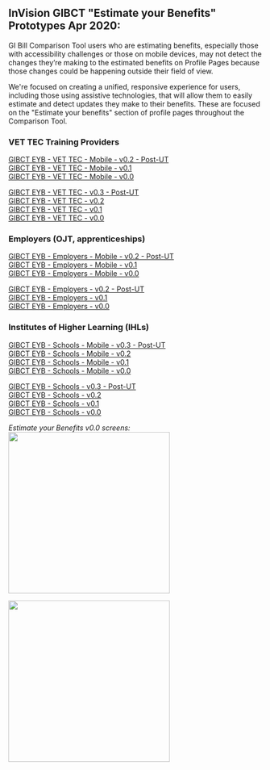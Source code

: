 
## InVision GIBCT "Estimate your Benefits" Prototypes Apr 2020:

GI Bill Comparison Tool users who are estimating benefits, especially those with accessibility challenges or those on mobile devices, may not detect the changes they’re making to the estimated benefits on Profile Pages because those changes could be happening outside their field of view.

We're focused on creating a unified, responsive experience for users, including those using assistive technologies, that will allow them to easily estimate and detect updates they make to their benefits. These are focused on the "Estimate your benefits" section of profile pages throughout the Comparison Tool.  

### VET TEC Training Providers
[GIBCT EYB - VET TEC - Mobile - v0.2 - Post-UT](https://bahdigital.invisionapp.com/share/5RIADYKQ2H3)   
[GIBCT EYB - VET TEC - Mobile - v0.1](https://bahdigital.invisionapp.com/share/D9IADLYPTBC)  
[GIBCT EYB - VET TEC - Mobile - v0.0](https://bahdigital.invisionapp.com/share/DRIADKKP7QN)  

[GIBCT EYB - VET TEC - v0.3 - Post-UT](https://bahdigital.invisionapp.com/share/RNIADY2EW4G)  
[GIBCT EYB - VET TEC - v0.2](https://bahdigital.invisionapp.com/share/EFIADM08NJA)  
[GIBCT EYB - VET TEC - v0.1](https://bahdigital.invisionapp.com/share/34IADJKHV5P)   
[GIBCT EYB - VET TEC - v0.0](https://bahdigital.invisionapp.com/share/NVIADERSPYE) 

### Employers (OJT, apprenticeships)
[GIBCT EYB - Employers - Mobile - v0.2 - Post-UT](https://bahdigital.invisionapp.com/share/9ZIADYIGHYV)   
[GIBCT EYB - Employers - Mobile - v0.1](https://bahdigital.invisionapp.com/share/Z9IADLWBV7U)  
[GIBCT EYB - Employers - Mobile - v0.0](https://bahdigital.invisionapp.com/share/DRIADKKP7QN)  

[GIBCT EYB - Employers - v0.2 - Post-UT](https://bahdigital.invisionapp.com/share/SPIADYG4BUE)   
[GIBCT EYB - Employers - v0.1](https://bahdigital.invisionapp.com/share/74IADLI2G58)  
[GIBCT EYB - Employers - v0.0](https://bahdigital.invisionapp.com/share/JPIADJV8X4U)   

### Institutes of Higher Learning (IHLs)
[GIBCT EYB - Schools - Mobile - v0.3 - Post-UT](https://bahdigital.invisionapp.com/share/Q6IADXOGVA3)   
[GIBCT EYB - Schools - Mobile - v0.2](https://bahdigital.invisionapp.com/share/3XIADLG2GJD)  
[GIBCT EYB - Schools - Mobile - v0.1](https://bahdigital.invisionapp.com/share/8FIADKG5HDS)  
[GIBCT EYB - Schools - Mobile - v0.0](https://bahdigital.invisionapp.com/share/QTIADGY6DCV)  

[GIBCT EYB - Schools - v0.3 - Post-UT](https://bahdigital.invisionapp.com/share/SDIADYE8CVM)   
[GIBCT EYB - Schools - v0.2](https://bahdigital.invisionapp.com/share/J5IADLE7CEF)  
[GIBCT EYB - Schools - v0.1](https://bahdigital.invisionapp.com/share/GVIADJTCSXR)  
[GIBCT EYB - Schools - v0.0](https://bahdigital.invisionapp.com/share/JFIADETXBAW)       

*Estimate your Benefits v0.0 screens:*  
<kbd><img src="" width="320"></kbd> 
 
<kbd><img src="" width="320"></kbd> 



 
